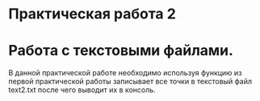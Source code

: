 # Практическая работа 2
# Работа с текстовыми файлами.
В данной практической работе необходимо используя функцию из первой практической работы записывает все точки в текстовый файл text2.txt после чего выводит их в консоль.
